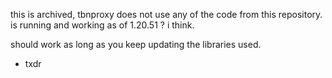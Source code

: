 this is archived, tbnproxy does not use any of the code from this repository. is running and working as of 1.20.51 ? i think.

should work as long as you keep updating the libraries used.

 - txdr
